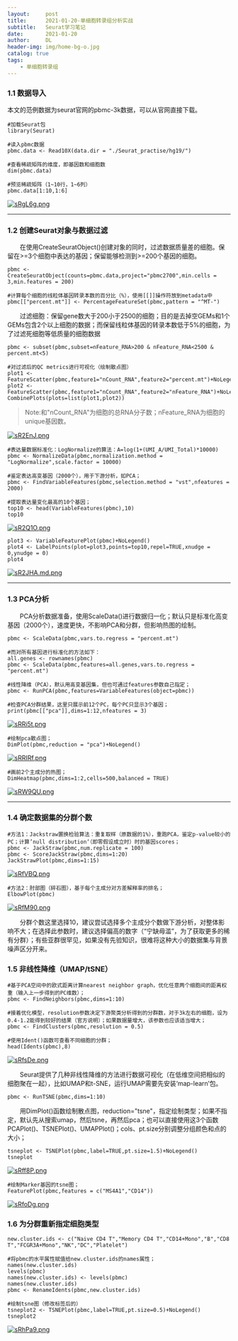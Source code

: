 ```yaml
---
layout:     post
title:      2021-01-20-单细胞转录组分析实战
subtitle:   Seurat学习笔记
date:       2021-01-20
author:     DL
header-img: img/home-bg-o.jpg
catalog: true
tags:
    - 单细胞转录组
---
```


### 1.1 数据导入

本文的范例数据为seurat官网的pbmc-3k数据，可以从官网直接下载。

```
#加载Seurat包
library(Seurat)

#读入pbmc数据
pbmc.data <- Read10X(data.dir = "./Seurat_practise/hg19/")

#查看稀疏矩阵的维度，即基因数和细胞数
dim(pbmc.data)

#预览稀疏矩阵（1~10行，1~6列）
pbmc.data[1:10,1:6]
```

[![sRgL6g.png](https://s3.ax1x.com/2021/01/20/sRgL6g.png)](https://imgchr.com/i/sRgL6g)

---

### 1.2 创建Seurat对象与数据过滤

&emsp;&emsp;在使用CreateSeuratObject()创建对象的同时，过滤数据质量差的细胞。保留在>=3个细胞中表达的基因；保留能够检测到>=200个基因的细胞。

```
pbmc <- CreateSeuratObject(counts=pbmc.data,project="pbmc2700",min.cells = 3,min.features = 200)

#计算每个细胞的线粒体基因转录本数的百分比（%），使用[[]]操作符放到metadata中
pbmc[["percent.mt"]] <- PercentageFeatureSet(pbmc,pattern = "^MT-")
```

&emsp;&emsp;过滤细胞：保留gene数大于200小于2500的细胞；目的是去掉空GEMs和1个GEMs包含2个以上细胞的数据；而保留线粒体基因的转录本数低于5%的细胞，为了过滤死细胞等低质量的细胞数据

```
pbmc <- subset(pbmc,subset=nFeature_RNA>200 & nFeature_RNA<2500 & percent.mt<5)

#对过滤后的QC metrics进行可视化（绘制散点图）
plot1 <- FeatureScatter(pbmc,feature1="nCount_RNA",feature2="percent.mt")+NoLegend()
plot2 <- FeatureScatter(pbmc,feature1="nCount_RNA",feature2="nFeature_RNA")+NoLegend()
CombinePlots(plots=list(plot1,plot2))
```

> Note:和"nCount_RNA"为细胞的总RNA分子数；nFeature_RNA为细胞的unique基因数。

[![sR2EnJ.png](https://s3.ax1x.com/2021/01/20/sR2EnJ.png)](https://imgchr.com/i/sR2EnJ)

```
#表达量数据标准化：LogNormalize的算法：A=log(1+(UMI_A/UMI_Total)*10000)
pbmc <- NormalizeData(pbmc,normalization.method = "LogNormalize",scale.factor = 10000)

#鉴定表达高变基因（2000个），用于下游分析，如PCA；
pbmc <- FindVariableFeatures(pbmc,selection.method = "vst",nfeatures = 2000)

#提取表达量变化最高的10个基因；
top10 <- head(VariableFeatures(pbmc),10)
top10
```

[![sR2Q1O.png](https://s3.ax1x.com/2021/01/20/sR2Q1O.png)](https://imgchr.com/i/sR2Q1O)

```
plot3 <- VariableFeaturePlot(pbmc)+NoLegend()
plot4 <- LabelPoints(plot=plot3,points=top10,repel=TRUE,xnudge = 0,ynudge = 0)
plot4
```

[![sR2JHA.md.png](https://s3.ax1x.com/2021/01/20/sR2JHA.md.png)](https://imgchr.com/i/sR2JHA)

---

### 1.3 PCA分析

&emsp;&emsp;PCA分析数据准备，使用ScaleData()进行数据归一化；默认只是标准化高变基因（2000个），速度更快，不影响PCA和分群，但影响热图的绘制。

```
pbmc <- ScaleData(pbmc,vars.to.regress = "percent.mt")

#而对所有基因进行标准化的方法如下：
all.genes <- rownames(pbmc)
pbmc <- ScaleData(pbmc,features=all.genes,vars.to.regress = "percent.mt")

#线性降维（PCA），默认用高变基因集，但也可通过features参数自己指定；
pbmc <- RunPCA(pbmc,features=VariableFeatures(object=pbmc))

#检查PCA分群结果，这里只展示前12个PC，每个PC只显示3个基因；
print(pbmc[["pca"]],dims=1:12,nfeatures = 3)
```

[![sRRi5t.png](https://s3.ax1x.com/2021/01/20/sRRi5t.png)](https://imgchr.com/i/sRRi5t)

```
#绘制pca散点图；
DimPlot(pbmc,reduction = "pca")+NoLegend()
```

[![sRRIRf.png](https://s3.ax1x.com/2021/01/20/sRRIRf.png)](https://imgchr.com/i/sRRIRf)

```
#画前2个主成分的热图；
DimHeatmap(pbmc,dims=1:2,cells=500,balanced = TRUE)
```

[![sRW9QU.png](https://s3.ax1x.com/2021/01/20/sRW9QU.png)](https://imgchr.com/i/sRW9QU)

---

### 1.4 确定数据集的分群个数

```
#方法1：Jackstraw置换检验算法：重复取样（原数据的1%），重跑PCA，鉴定p-value较小的PC；计算’null distribution‘（即零假设成立时）时的基因scores；
pbmc <- JackStraw(pbmc,num.replicate = 100)
pbmc <- ScoreJackStraw(pbmc,dims=1:20)
JackStrawPlot(pbmc,dims=1:15)
```

[![sRfVBQ.png](https://s3.ax1x.com/2021/01/20/sRfVBQ.png)](https://imgchr.com/i/sRfVBQ)

```
#方法2：肘部图（碎石图），基于每个主成分对方差解释率的排名；
ElbowPlot(pbmc)
```

[![sRfM90.png](https://s3.ax1x.com/2021/01/20/sRfM90.png)](https://imgchr.com/i/sRfM90)

&emsp;&emsp;分群个数这里选择10，建议尝试选择多个主成分个数做下游分析，对整体影响不大；在选择此参数时，建议选择偏高的数字（“宁缺毋滥”，为了获取更多的稀有分群）；有些亚群很罕见，如果没有先验知识，很难将这种大小的数据集与背景噪声区分开来。


### 1.5 非线性降维（UMAP/tSNE）

```
#基于PCA空间中的欧式距离计算nearest neighbor graph，优化任意两个细胞间的距离权重（输入上一步得到的PC维数）；
pbmc <- FindNeighbors(pbmc,dims=1:10)

#接着优化模型，resolution参数决定下游聚类分析得到的分群数，对于3k左右的细胞，设为0.4-1.2能得到较好的结果（官方说明）；如果数据量增大，该参数也应该适当增大；
pbmc <- FindClusters(pbmc,resolution = 0.5)

#使用Ident()函数可查看不同细胞的分群；
head(Idents(pbmc),8)
```

[![sRfsDe.png](https://s3.ax1x.com/2021/01/20/sRfsDe.png)](https://imgchr.com/i/sRfsDe)

&emsp;&emsp;Seurat提供了几种非线性降维的方法进行数据可视化（在低维空间把相似的细胞聚在一起），比如UMAP和t-SNE，运行UMAP需要先安装‘map-learn’包。

```
pbmc <- RunTSNE(pbmc,dims=1:10)
```

&emsp;&emsp;用DimPlot()函数绘制散点图，reduction="tsne"，指定绘制类型；如果不指定，默认先从搜索umap，然后tsne，再然后pca；也可以直接使用这3个函数PCAPlot()、TSNEPlot()、UMAPPlot()；cols、pt.size分别调整分组颜色和点的大小；

```
tsneplot <- TSNEPlot(pbmc,label=TRUE,pt.size=1.5)+NoLegend()
tsneplot
```

[![sRff8P.png](https://s3.ax1x.com/2021/01/20/sRff8P.png)](https://imgchr.com/i/sRff8P)

```
#绘制Marker基因的tsne图；
FeaturePlot(pbmc,features = c("MS4A1","CD14"))
```

[![sRfoDg.png](https://s3.ax1x.com/2021/01/20/sRfoDg.png)](https://imgchr.com/i/sRfoDg)

### 1.6 为分群重新指定细胞类型

```
new.cluster.ids <- c("Naive CD4 T","Memory CD4 T","CD14+Mono","B","CD8 T","FCGR3A+Mono","NK","DC","Platelet")

#将pbmc的水平属性赋值给new.cluster.ids的names属性；
names(new.cluster.ids)
levels(pbmc)
names(new.cluster.ids) <- levels(pbmc)
names(new.cluster.ids)
pbmc <- RenameIdents(pbmc,new.cluster.ids)

#绘制tsne图（修改标签后的）
tsneplot2 <- TSNEPlot(pbmc,label=TRUE,pt.size=0.5)+NoLegend()
tsneplot2
```

[![sRhPa9.png](https://s3.ax1x.com/2021/01/20/sRhPa9.png)](https://imgchr.com/i/sRhPa9)
